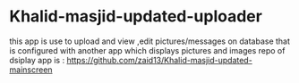 # Khalid-masjid-updated-uploader
this app is use to upload and view ,edit pictures/messages on database that is configured with another app which displays  pictures and images   repo of dsiplay app is : https://github.com/zaid13/Khalid-masjid-updated-mainscreen
